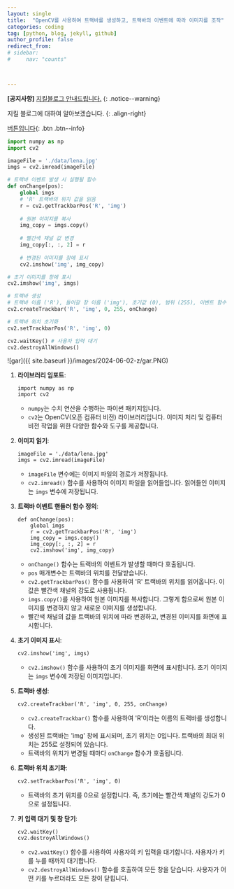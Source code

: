 ```yaml
---
layout: single
title:  "OpenCV를 사용하여 트랙바를 생성하고, 트랙바의 이벤트에 따라 이미지를 조작"
categories: coding
tag: [python, blog, jekyll, github]
author_profile: false
redirect_from:
# sidebar:
#     nav: "counts" 



---
```


**[공지사항]** [지킬블로그 안내드립니다.](https://mmistakes.github.io/minimal-mistakes/docs/quick-start-guide/)
{: .notice--warning}

지킬 블로그에 대하여 알아보겠습니다. 
{: .align-right}   
<!-- 오른쪽정렬 -->
[버튼입니다](https://google.com){: .btn .btn--info}

```python
import numpy as np
import cv2

imageFile = './data/lena.jpg'
imgs = cv2.imread(imageFile)

# 트랙바 이벤트 발생 시 실행될 함수
def onChange(pos):
    global imgs
    # 'R' 트랙바의 위치 값을 읽음
    r = cv2.getTrackbarPos('R', 'img')
    
    # 원본 이미지를 복사
    img_copy = imgs.copy()
    
    # 빨간색 채널 값 변경
    img_copy[:, :, 2] = r
    
    # 변경된 이미지를 창에 표시
    cv2.imshow('img', img_copy)

# 초기 이미지를 창에 표시
cv2.imshow('img', imgs)

# 트랙바 생성
# 트랙바 이름 ('R'), 들어갈 창 이름 ('img'), 초기값 (0), 범위 (255), 이벤트 함수 (onChange)
cv2.createTrackbar('R', 'img', 0, 255, onChange)

# 트랙바 위치 초기화
cv2.setTrackbarPos('R', 'img', 0)

cv2.waitKey() # 사용자 입력 대기
cv2.destroyAllWindows()

```

![gar]({{ site.baseurl }}/images/2024-06-02-z/gar.PNG)

1. **라이브러리 임포트**:

   ```
   import numpy as np
   import cv2
   ```

   - `numpy`는 수치 연산을 수행하는 파이썬 패키지입니다.
   - `cv2`는 OpenCV(오픈 컴퓨터 비전) 라이브러리입니다. 이미지 처리 및 컴퓨터 비전 작업을 위한 다양한 함수와 도구를 제공합니다.

2. **이미지 읽기**:

   ```
   imageFile = './data/lena.jpg'
   imgs = cv2.imread(imageFile)
   ```

   - `imageFile` 변수에는 이미지 파일의 경로가 저장됩니다.
   - `cv2.imread()` 함수를 사용하여 이미지 파일을 읽어들입니다. 읽어들인 이미지는 `imgs` 변수에 저장됩니다.

3. **트랙바 이벤트 핸들러 함수 정의**:

   ```
   def onChange(pos):
       global imgs
       r = cv2.getTrackbarPos('R', 'img')
       img_copy = imgs.copy()
       img_copy[:, :, 2] = r
       cv2.imshow('img', img_copy)
   ```

   - `onChange()` 함수는 트랙바의 이벤트가 발생할 때마다 호출됩니다.
   - `pos` 매개변수는 트랙바의 위치를 전달받습니다.
   - `cv2.getTrackbarPos()` 함수를 사용하여 'R' 트랙바의 위치를 읽어옵니다. 이 값은 빨간색 채널의 강도로 사용됩니다.
   - `imgs.copy()`를 사용하여 원본 이미지를 복사합니다. 그렇게 함으로써 원본 이미지를 변경하지 않고 새로운 이미지를 생성합니다.
   - 빨간색 채널의 값을 트랙바의 위치에 따라 변경하고, 변경된 이미지를 화면에 표시합니다.

4. **초기 이미지 표시**:

   ```
   cv2.imshow('img', imgs)
   ```

   - `cv2.imshow()` 함수를 사용하여 초기 이미지를 화면에 표시합니다. 초기 이미지는 `imgs` 변수에 저장된 이미지입니다.

5. **트랙바 생성**:

   ```
   cv2.createTrackbar('R', 'img', 0, 255, onChange)
   ```

   - `cv2.createTrackbar()` 함수를 사용하여 'R'이라는 이름의 트랙바를 생성합니다.
   - 생성된 트랙바는 'img' 창에 표시되며, 초기 위치는 0입니다. 트랙바의 최대 위치는 255로 설정되어 있습니다.
   - 트랙바의 위치가 변경될 때마다 `onChange` 함수가 호출됩니다.

6. **트랙바 위치 초기화**:

   ```
   cv2.setTrackbarPos('R', 'img', 0)
   ```

   - 트랙바의 초기 위치를 0으로 설정합니다. 즉, 초기에는 빨간색 채널의 강도가 0으로 설정됩니다.

7. **키 입력 대기 및 창 닫기**:

   ```
   cv2.waitKey()
   cv2.destroyAllWindows()
   ```

   - `cv2.waitKey()` 함수를 사용하여 사용자의 키 입력을 대기합니다. 사용자가 키를 누를 때까지 대기합니다.
   - `cv2.destroyAllWindows()` 함수를 호출하여 모든 창을 닫습니다. 사용자가 어떤 키를 누르더라도 모든 창이 닫힙니다.
